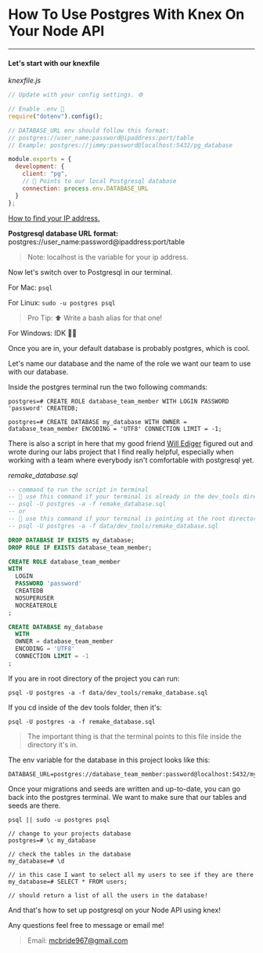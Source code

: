 # How To Use Postgres With Knex On Your Node API

--------------------

#### Let's start with our knexfile

_knexfile.js_
```javascript
// Update with your config settings. ⚙️

// Enable .env 💬
require("dotenv").config();

// DATABASE_URL env should follow this format:
// postgres://user_name:password@ipaddress:port/table
// Example: postgres://jimmy:password@localhost:5432/pg_database

module.exports = {
  development: {
    client: "pg",
    // 🔻 Points to our local Postgresql database
    connection: process.env.DATABASE_URL
  }
};
```
[How to find your IP address.](https://www.wikihow.com/Find-the-IP-Address-of-Your-PC)

 __Postgresql database URL format:__ postgres://user_name:password@ipaddress:port/table

> Note: localhost is the variable for your ip address.

Now let's switch over to Postgresql in our terminal.

For Mac: `psql`

For Linux: `sudo -u postgres psql` 
> Pro Tip: ⬆️ Write a bash alias for that one!

For Windows: IDK 🤷‍♂

Once you are in, your default database is probably postgres, which is cool.

Let's name our database and the name of the role we want our team to use with our database.

Inside the postgres terminal run the two following commands:
```
postgres=# CREATE ROLE database_team_member WITH LOGIN PASSWORD 'password' CREATEDB;

postgres=# CREATE DATABASE my_database WITH OWNER = database_team_member ENCODING = 'UTF8' CONNECTION LIMIT = -1;
```

There is also a script in here that my good friend [Will Ediger](https://github.com/willediger) figured out and wrote during our labs project that I find really helpful, especially when working with a team where everybody isn't comfortable with postgresql yet.

*remake_database.sql*
```sql
-- command to run the script in terminal
-- 🔻 use this command if your terminal is already in the dev_tools directory
-- psql -U postgres -a -f remake_database.sql
-- or
-- 🔻 use this command if your terminal is pointing at the root directory of your project
-- psql -U postgres -a -f data/dev_tools/remake_database.sql

DROP DATABASE IF EXISTS my_database;
DROP ROLE IF EXISTS database_team_member;

CREATE ROLE database_team_member
WITH 
  LOGIN
  PASSWORD 'password'
  CREATEDB 
  NOSUPERUSER
  NOCREATEROLE
;

CREATE DATABASE my_database
  WITH 
  OWNER = database_team_member
  ENCODING = 'UTF8'
  CONNECTION LIMIT = -1
;
```

If you are in root directory of the project you can run:

`psql -U postgres -a -f data/dev_tools/remake_database.sql`

If you cd inside of the dev tools folder, then it's:

`psql -U postgres -a -f remake_database.sql`

> The important thing is that the terminal points to this file inside the directory it's in.

The env variable for the database in this project looks like this:

```
DATABASE_URL=postgres://database_team_member:password@localhost:5432/my_database
```

Once your migrations and seeds are written and up-to-date, you can go back into the postgres terminal. We want to make sure that our tables and seeds are there.

`psql || sudo -u postgres psql`
```
// change to your projects database
postgres=# \c my_database

// check the tables in the database
my_database=# \d

// in this case I want to select all my users to see if they are there
my_database=# SELECT * FROM users;

// should return a list of all the users in the database!
```

And that's how to set up postgresql on your Node API using knex!

Any questions feel free to message or email me!

> Email: mcbride967@gmail.com